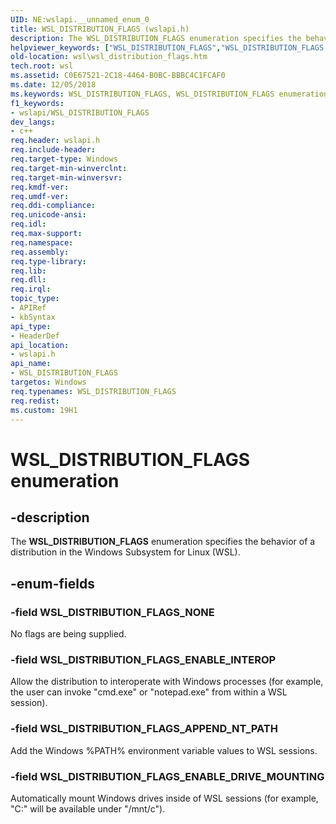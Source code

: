 ```yaml
---
UID: NE:wslapi.__unnamed_enum_0
title: WSL_DISTRIBUTION_FLAGS (wslapi.h)
description: The WSL_DISTRIBUTION_FLAGS enumeration specifies the behavior of a distribution in the Windows Subsystem for Linux (WSL).
helpviewer_keywords: ["WSL_DISTRIBUTION_FLAGS","WSL_DISTRIBUTION_FLAGS enumeration","WSL_DISTRIBUTION_FLAGS_APPEND_NT_PATH","WSL_DISTRIBUTION_FLAGS_ENABLE_DRIVE_MOUNTING","WSL_DISTRIBUTION_FLAGS_ENABLE_INTEROP","WSL_DISTRIBUTION_FLAGS_NONE","wsl.wsl_distribution_flags","wslapi/WSL_DISTRIBUTION_FLAGS","wslapi/WSL_DISTRIBUTION_FLAGS_APPEND_NT_PATH","wslapi/WSL_DISTRIBUTION_FLAGS_ENABLE_DRIVE_MOUNTING","wslapi/WSL_DISTRIBUTION_FLAGS_ENABLE_INTEROP","wslapi/WSL_DISTRIBUTION_FLAGS_NONE"]
old-location: wsl\wsl_distribution_flags.htm
tech.root: wsl
ms.assetid: C0E67521-2C18-4464-B0BC-BBBC4C1FCAF0
ms.date: 12/05/2018
ms.keywords: WSL_DISTRIBUTION_FLAGS, WSL_DISTRIBUTION_FLAGS enumeration, WSL_DISTRIBUTION_FLAGS_APPEND_NT_PATH, WSL_DISTRIBUTION_FLAGS_ENABLE_DRIVE_MOUNTING, WSL_DISTRIBUTION_FLAGS_ENABLE_INTEROP, WSL_DISTRIBUTION_FLAGS_NONE, wsl.wsl_distribution_flags, wslapi/WSL_DISTRIBUTION_FLAGS, wslapi/WSL_DISTRIBUTION_FLAGS_APPEND_NT_PATH, wslapi/WSL_DISTRIBUTION_FLAGS_ENABLE_DRIVE_MOUNTING, wslapi/WSL_DISTRIBUTION_FLAGS_ENABLE_INTEROP, wslapi/WSL_DISTRIBUTION_FLAGS_NONE
f1_keywords:
- wslapi/WSL_DISTRIBUTION_FLAGS
dev_langs:
- c++
req.header: wslapi.h
req.include-header: 
req.target-type: Windows
req.target-min-winverclnt: 
req.target-min-winversvr: 
req.kmdf-ver: 
req.umdf-ver: 
req.ddi-compliance: 
req.unicode-ansi: 
req.idl: 
req.max-support: 
req.namespace: 
req.assembly: 
req.type-library: 
req.lib: 
req.dll: 
req.irql: 
topic_type:
- APIRef
- kbSyntax
api_type:
- HeaderDef
api_location:
- wslapi.h
api_name:
- WSL_DISTRIBUTION_FLAGS
targetos: Windows
req.typenames: WSL_DISTRIBUTION_FLAGS
req.redist: 
ms.custom: 19H1
---
```


# WSL_DISTRIBUTION_FLAGS enumeration


## -description


The <b>WSL_DISTRIBUTION_FLAGS</b> enumeration specifies the behavior of a distribution in the Windows Subsystem for Linux (WSL).


## -enum-fields




### -field WSL_DISTRIBUTION_FLAGS_NONE

 No flags are being supplied.


### -field WSL_DISTRIBUTION_FLAGS_ENABLE_INTEROP

 Allow the distribution to interoperate with Windows processes (for example, the user can invoke "cmd.exe" or "notepad.exe" from within a WSL session).


### -field WSL_DISTRIBUTION_FLAGS_APPEND_NT_PATH

 Add the Windows %PATH% environment variable values to WSL sessions.


### -field WSL_DISTRIBUTION_FLAGS_ENABLE_DRIVE_MOUNTING

 Automatically mount Windows drives inside of WSL sessions (for example, "C:\" will be available under "/mnt/c").

